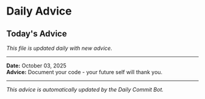 # Daily Advice

## Today's Advice
*This file is updated daily with new advice.*

---

**Date:** October 03, 2025  
**Advice:** Document your code - your future self will thank you.

---

*This advice is automatically updated by the Daily Commit Bot.*
